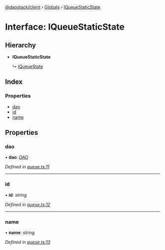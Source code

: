 [@daostack/client](../README.md) › [Globals](../globals.md) › [IQueueStaticState](iqueuestaticstate.md)

# Interface: IQueueStaticState

## Hierarchy

* **IQueueStaticState**

  ↳ [IQueueState](iqueuestate.md)

## Index

### Properties

* [dao](iqueuestaticstate.md#dao)
* [id](iqueuestaticstate.md#id)
* [name](iqueuestaticstate.md#name)

## Properties

###  dao

• **dao**: *[DAO](../classes/dao.md)*

*Defined in [queue.ts:11](https://github.com/daostack/client/blob/aa9723f/src/queue.ts#L11)*

___

###  id

• **id**: *string*

*Defined in [queue.ts:12](https://github.com/daostack/client/blob/aa9723f/src/queue.ts#L12)*

___

###  name

• **name**: *string*

*Defined in [queue.ts:13](https://github.com/daostack/client/blob/aa9723f/src/queue.ts#L13)*
